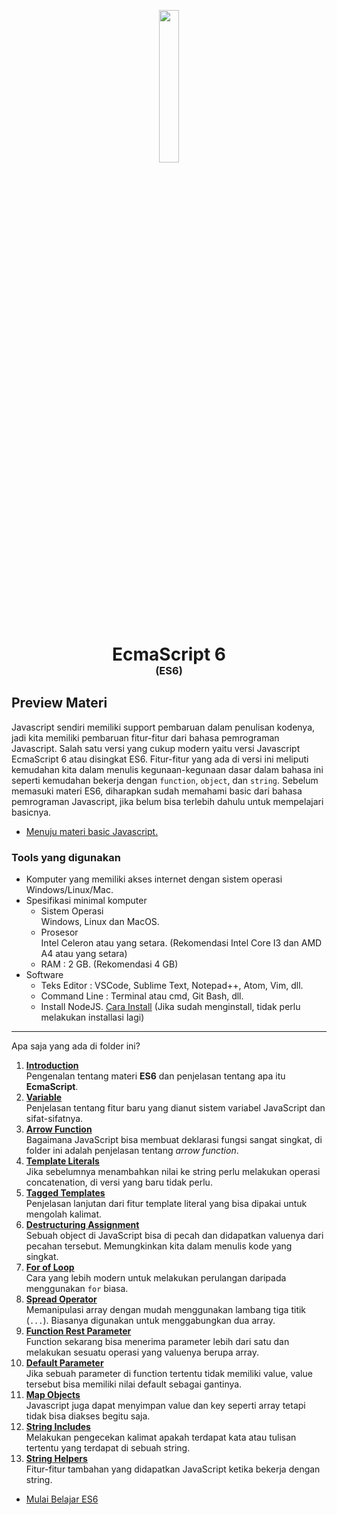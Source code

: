 <p align="center">
  <img style="width: 25%;" src="https://i.pinimg.com/originals/b5/57/64/b55764416830e7d8b0133c7c0eeaf445.png" />
  <h1 align="center">EcmaScript 6</h1>
  <h3 align="center" style="margin-top: -20px">(ES6)</h3>
</p>

## Preview Materi

Javascript sendiri memiliki support pembaruan dalam penulisan kodenya, jadi kita memiliki pembaruan fitur-fitur dari bahasa pemrograman Javascript. Salah satu versi yang cukup modern yaitu versi Javascript EcmaScript 6 atau disingkat ES6. Fitur-fitur yang ada di versi ini meliputi kemudahan kita dalam menulis kegunaan-kegunaan dasar dalam bahasa ini seperti kemudahan bekerja dengan `function`, `object`, dan `string`. Sebelum memasuki materi ES6, diharapkan sudah memahami basic dari bahasa pemrograman Javascript, jika belum bisa terlebih dahulu untuk mempelajari basicnya.

- [Menuju materi basic Javascript.](../Basic/README.md)

### Tools yang digunakan

- Komputer yang memiliki akses internet dengan sistem operasi Windows/Linux/Mac.
- Spesifikasi minimal komputer
  - Sistem Operasi
    <br> Windows, Linux dan MacOS.
  - Prosesor
    <br> Intel Celeron atau yang setara. (Rekomendasi Intel Core I3 dan AMD A4 atau yang setara)
  - RAM : 2 GB. (Rekomendasi 4 GB)
- Software
  - Teks Editor : VSCode, Sublime Text, Notepad++, Atom, Vim, dll.
  - Command Line : Terminal atau cmd, Git Bash, dll.
  - Install NodeJS. [Cara Install](https://www.youtube.com/watch?v=VfN1_pEdQAA) (Jika sudah menginstall, tidak perlu melakukan installasi lagi)

---

Apa saja yang ada di folder ini?

1. [**Introduction**](001_Introduction/)<br>
   Pengenalan tentang materi **ES6** dan penjelasan tentang apa itu **EcmaScript**.
2. [**Variable**](002_variable/)<br>
   Penjelasan tentang fitur baru yang dianut sistem variabel JavaScript dan sifat-sifatnya.
3. [**Arrow Function**](003_arrow_function/)<br />
   Bagaimana JavaScript bisa membuat deklarasi fungsi sangat singkat, di folder ini adalah penjelasan tentang _arrow function_.
4. [**Template Literals**](004_template_literals/)<br>
   Jika sebelumnya menambahkan nilai ke string perlu melakukan operasi concatenation, di versi yang baru tidak perlu.
5. [**Tagged Templates**](005_tagged_templates/)<br>
   Penjelasan lanjutan dari fitur template literal yang bisa dipakai untuk mengolah kalimat.
6. [**Destructuring Assignment**](006_destructuring_assignment/)<br>
   Sebuah object di JavaScript bisa di pecah dan didapatkan valuenya dari pecahan tersebut. Memungkinkan kita dalam menulis kode yang singkat.
7. [**For of Loop**](007_for_of_loop/)<br>
   Cara yang lebih modern untuk melakukan perulangan daripada menggunakan `for` biasa.
8. [**Spread Operator**](008_spread_operator/)<br>
   Memanipulasi array dengan mudah menggunakan lambang tiga titik (`...`). Biasanya digunakan untuk menggabungkan dua array.
9. [**Function Rest Parameter**](009_function_rest_parameter/)<br>
   Function sekarang bisa menerima parameter lebih dari satu dan melakukan sesuatu operasi yang valuenya berupa array.
10. [**Default Parameter**](010_default_parameter/)<br>
    Jika sebuah parameter di function tertentu tidak memiliki value, value tersebut bisa memiliki nilai default sebagai gantinya.
11. [**Map Objects**](011_map_objects/)<br>
    Javascript juga dapat menyimpan value dan key seperti array tetapi tidak bisa diakses begitu saja.
12. [**String Includes**](012_string_includes/)<br>
    Melakukan pengecekan kalimat apakah terdapat kata atau tulisan tertentu yang terdapat di sebuah string.
13. [**String Helpers**](013_string_helpers/)<br>
    Fitur-fitur tambahan yang didapatkan JavaScript ketika bekerja dengan string.

- [Mulai Belajar ES6](001_Introduction)
